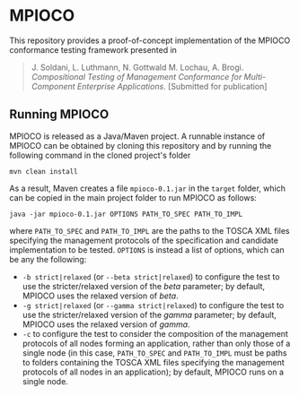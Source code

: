# MPIOCO 

This repository provides a proof-of-concept implementation of the MPIOCO conformance testing framework presented in
> J. Soldani, L. Luthmann, N. Gottwald M. Lochau, A. Brogi. _Compositional Testing of Management Conformance for Multi-Component Enterprise Applications_. [Submitted for publication]

## Running MPIOCO
MPIOCO is released as a Java/Maven project. A runnable instance of MPIOCO can be obtained by cloning this repository and by running the following command in the cloned project's folder  
```
mvn clean install
```
As a result, Maven creates a file `mpioco-0.1.jar` in the `target` folder, which can be copied in the main project folder to run MPIOCO as follows:
```
java -jar mpioco-0.1.jar OPTIONS PATH_TO_SPEC PATH_TO_IMPL
```
where `PATH_TO_SPEC` and `PATH_TO_IMPL` are the paths to the TOSCA XML files specifying the management protocols of the specification and candidate implementation to be tested. `OPTIONS` is instead a list of options, which can be any the following:
* `-b strict|relaxed` (or `--beta strict|relaxed`) to configure the test to use the stricter/relaxed version of the _beta_ parameter; by default, MPIOCO uses the relaxed version of _beta_.
* `-g strict|relaxed` (or `--gamma strict|relaxed`) to configure the test to use the stricter/relaxed version of the _gamma_ parameter; by default, MPIOCO uses the relaxed version of _gamma_.
* `-c` to configure the test to consider the composition of the management protocols of all nodes forming an application, rather than only those of a single node (in this case, `PATH_TO_SPEC` and `PATH_TO_IMPL` must be paths to folders containing the TOSCA XML files specifying the management protocols of all nodes in an application); by default, MPIOCO runs on a single node.